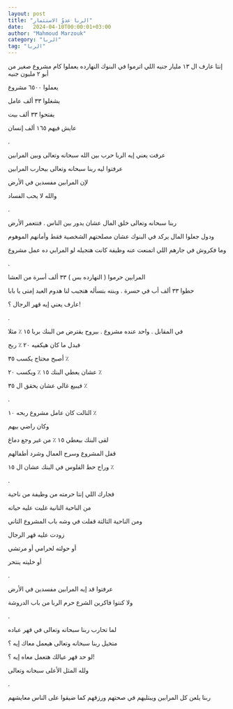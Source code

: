 ```yaml
---
layout: post
title: "الربا عدوّ الاستثمار"
date:   2024-04-10T00:00:01+03:00
author: "Mahmoud Marzouk"
category: "الربا"
tag: "الربا"
---
```



إنتا عارف ال ١٣ مليار جنيه اللي اترموا في البنوك
النهارده يعملوا كام مشروع صغير من أبو ٢ مليون جنيه

يعملوا ٦٥٠٠ مشروع

يشغلوا ٣٣ ألف عامل

يفتحوا ٣٣ ألف بيت

عايش فيهم ١٦٥ ألف إنسان

.

عرفت يعني إيه الربا حرب بين الله سبحانه وتعالى وبين
المرابين

عرفتوا ليه ربنا سبحانه وتعالى بيحارب المرابين

لإن المرابين مفسدين في الأرض

والله لا يحب الفساد

.

ربنا سبحانه وتعالى خلق المال عشان يدور بين الناس .
فتتعمر الأرض

ودول جعلوا المال يركد في البنوك عشان مصلحتهم الشخصية فقط
وأمانهم الموهوم

وما فكروش في جارهم اللي اتمنعت عنه وظيفة كانت هتجيله لو
المرابي ده عمل مشروع

.

المرابين حرموا ( النهارده بس ) ٣٣ ألف أسرة من
العشا

حطوا ٣٣ ألف أب في حسرة . وبنته بتسأله هتجيب لنا هدوم
العيد إمتى يا بابا

عارف يعني إيه قهر الرجال ؟!

.

في المقابل . واحد عنده مشروع . بيروح يقترض من البنك بربا
١٥ ٪ مثلا

فبدل ما كان هيكفيه ٢٠ ٪ ربح

أصبح محتاج يكسب ٣٥ ٪

عشان يعطي البنك ١٥ ٪ ويكسب ٢٠ ٪

فيبيع غالي عشان يحقق ال ٣٥ ٪

.

التالت كان عامل مشروع ربحه ١٠ ٪

وكان راضي بيهم

لقى البنك بيعطي ١٥ ٪ من غير وجع دماغ

قفل المشروع وسرح العمال وشرد أطفالهم

وراح حط الفلوس في البنك عشان ال ١٥ ٪

.

فجارك اللي إنتا حرمته من وظيفة من ناحية

من الناحية التانية غليت عليه حياته

ومن الناحية التالتة قفلت في وشه باب المشروع
التاني

زودت عليه قهر الرجال

أو حولته لحرامي أو مرتشي

أو خليته ينتحر

.

عرفتوا قد إيه المرابين مفسدين في الأرض

ولا كنتوا فاكرين الشرع حرم الربا من باب الدروشة

.

لما تحارب ربنا سبحانه وتعالى في قهر عباده

متخيل ربنا سبحانه وتعالى هيعمل معاك إيه ؟

لو حد قهر عيالك هتعمل معاه إيه ؟!

ولله المثل الأعلى سبحانه وتعالى

.

ربنا يلعن كل المرابين ويبتليهم في صحتهم ورزقهم كما ضيقوا
على الناس معايشهم
